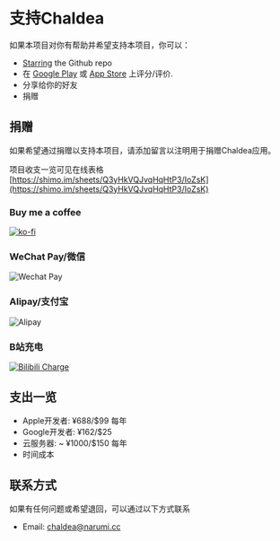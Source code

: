 # 支持Chaldea

如果本项目对你有帮助并希望支持本项目，你可以：
- [Starring](https://github.com/chaldea-center/chaldea/stargazers) the Github repo
- 在 [Google Play](https://play.google.com/store/apps/details?id=cc.narumi.chaldea) 或 [App Store](https://apps.apple.com/us/app/chaldea/id1548713491?itsct=apps_box&itscg=30200) 上评分/评价.
- 分享给你的好友
- 捐赠

## 捐赠
如果希望通过捐赠以支持本项目，请添加留言以注明用于捐赠Chaldea应用。

项目收支一览可见在线表格[https://shimo.im/sheets/Q3yHkVQJvqHqHtP3/IoZsK](https://shimo.im/sheets/Q3yHkVQJvqHqHtP3/IoZsK)

### Buy me a coffee
[![ko-fi](resource://res/img/md/kofi2.webp)](https://ko-fi.com/G2G152BDO)

### WeChat Pay/微信
![Wechat Pay](resource://res/img/md/wechat_pay.webp)

### Alipay/支付宝
![Alipay](resource://res/img/md/alipay.webp)

### B站充电
[![Bilibili Charge](resource://res/img/md/bilicharge.webp)](https://space.bilibili.com/3785253)


## 支出一览
- Apple开发者: ¥688/$99 每年
- Google开发者: ¥162/$25
- 云服务器: ~ ¥1000/$150 每年
- 时间成本


## 联系方式
如果有任何问题或希望退回，可以通过以下方式联系

- Email: [chaldea@narumi.cc](mailto:chaldea@narumi.cc)
